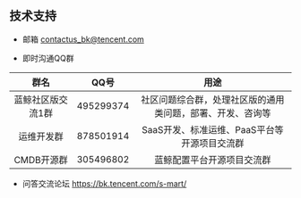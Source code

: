 ## 技术支持

- 邮箱 contactus_bk@tencent.com

- 即时沟通QQ群

| 群名   | QQ号  |   用途    | 
|:-------------:|:-----:| :-----: | 
| 蓝鲸社区版交流1群   | 495299374  |   社区问题综合群，处理社区版的通用类问题，部署、开发、咨询等    | 
| 运维开发群 |  878501914 | SaaS开发、标准运维、PaaS平台等开源项目交流群 |
| CMDB开源群 |  305496802 | 蓝鲸配置平台开源项目交流群 |

- 问答交流论坛
https://bk.tencent.com/s-mart/

